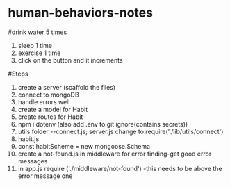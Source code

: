# human-behaviors-notes

#drink water 5 times
1. sleep 1 time
1. exercise 1 time
1. click on the button and it increments

#Steps
1. create a  server (scaffold the files)
1. connect to mongoDB
1. handle errors well
1. create a model for Habit
1. create routes for Habit
1. npm i dotenv (also add .env to git ignore(contains secrets))
1. utils folder --connect.js; server.js change to require('./lib/utils/connect')
1. habit.js
  1. const habitScheme = new mongoose.Schema
1. create a not-found.js in middleware for error finding-get good error messages
  1. in app.js require ('./middleware/not-found') -this needs to be above the error message one